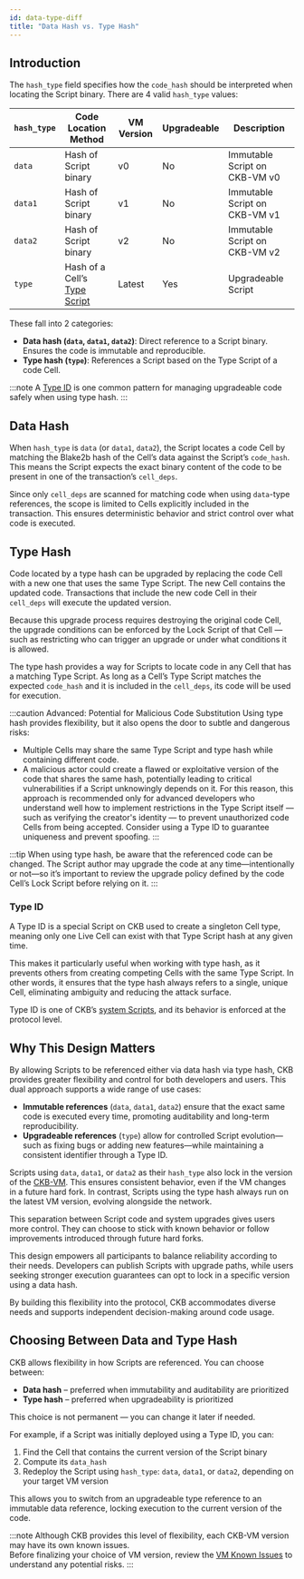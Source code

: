 ```yaml
---
id: data-type-diff
title: "Data Hash vs. Type Hash"
---
```


## Introduction

The `hash_type` field specifies how the `code_hash` should be interpreted when locating the Script binary. There are 4 valid `hash_type` values:

| `hash_type` | Code Location Method                                               | VM Version | Upgradeable | Description                   |
| ----------- | ------------------------------------------------------------------ | ---------- | ----------- | ----------------------------- |
| `data`      | Hash of Script binary                                              | v0         | No          | Immutable Script on CKB-VM v0 |
| `data1`     | Hash of Script binary                                              | v1         | No          | Immutable Script on CKB-VM v1 |
| `data2`     | Hash of Script binary                                              | v2         | No          | Immutable Script on CKB-VM v2 |
| `type`      | Hash of a Cell’s [Type Script](/docs/tech-explanation/type-script) | Latest     | Yes         | Upgradeable Script            |

These fall into 2 categories:

- **Data hash (`data`, `data1`, `data2`)**: Direct reference to a Script binary. Ensures the code is immutable and reproducible.
- **Type hash (`type`)**: References a Script based on the Type Script of a code Cell.

:::note
A [Type ID](#type-id) is one common pattern for managing upgradeable code safely when using type hash.
:::

## Data Hash

When `hash_type` is `data` (or `data1`, `data2`), the Script locates a code Cell by matching the Blake2b hash of the Cell’s data against the Script’s `code_hash`. This means the Script expects the exact binary content of the code to be present in one of the transaction’s `cell_deps`.

Since only `cell_deps` are scanned for matching code when using `data`-type references, the scope is limited to Cells explicitly included in the transaction. This ensures deterministic behavior and strict control over what code is executed.

## Type Hash

Code located by a type hash can be upgraded by replacing the code Cell with a new one that uses the same Type Script. The new Cell contains the updated code. Transactions that include the new code Cell in their `cell_deps` will execute the updated version.

Because this upgrade process requires destroying the original code Cell, the upgrade conditions can be enforced by the Lock Script of that Cell — such as restricting who can trigger an upgrade or under what conditions it is allowed.

The type hash provides a way for Scripts to locate code in any Cell that has a matching Type Script. As long as a Cell’s Type Script matches the expected `code_hash` and it is included in the `cell_deps`, its code will be used for execution.

:::caution Advanced: Potential for Malicious Code Substitution
Using type hash provides flexibility, but it also opens the door to subtle and dangerous risks:

- Multiple Cells may share the same Type Script and type hash while containing different code.
- A malicious actor could create a flawed or exploitative version of the code that shares the same hash, potentially leading to critical vulnerabilities if a Script unknowingly depends on it.
  For this reason, this approach is recommended only for advanced developers who understand well how to implement restrictions in the Type Script itself — such as verifying the creator's identity — to prevent unauthorized code Cells from being accepted. Consider using a Type ID to guarantee uniqueness and prevent spoofing.
  :::

:::tip
When using type hash, be aware that the referenced code can be changed. The Script author may upgrade the code at any time—intentionally or not—so it’s important to review the upgrade policy defined by the code Cell’s Lock Script before relying on it.
:::

### Type ID

A Type ID is a special Script on CKB used to create a singleton Cell type, meaning only one Live Cell can exist with that Type Script hash at any given time.

This makes it particularly useful when working with type hash, as it prevents others from creating competing Cells with the same Type Script. In other words, it ensures that the type hash always refers to a single, unique Cell, eliminating ambiguity and reducing the attack surface.

Type ID is one of CKB’s [system Scripts](https://github.com/nervosnetwork/rfcs/blob/master/rfcs/0024-ckb-genesis-script-list/0024-ckb-genesis-script-list.md#type-id), and its behavior is enforced at the protocol level.

## Why This Design Matters

By allowing Scripts to be referenced either via data hash via type hash, CKB provides greater flexibility and control for both developers and users. This dual approach supports a wide range of use cases:

- **Immutable references** (`data`, `data1`, `data2`) ensure that the exact same code is executed every time, promoting auditability and long-term reproducibility.
- **Upgradeable references** (`type`) allow for controlled Script evolution—such as fixing bugs or adding new features—while maintaining a consistent identifier through a Type ID.

Scripts using `data`, `data1`, or `data2` as their `hash_type` also lock in the version of the [CKB-VM](/docs/tech-explanation/ckb-vm). This ensures consistent behavior, even if the VM changes in a future hard fork. In contrast, Scripts using the type hash always run on the latest VM version, evolving alongside the network.

This separation between Script code and system upgrades gives users more control. They can choose to stick with known behavior or follow improvements introduced through future hard forks.

This design empowers all participants to balance reliability according to their needs. Developers can publish Scripts with upgrade paths, while users seeking stronger execution guarantees can opt to lock in a specific version using a data hash.

By building this flexibility into the protocol, CKB accommodates diverse needs and supports independent decision-making around code usage.

## Choosing Between Data and Type Hash

CKB allows flexibility in how Scripts are referenced. You can choose between:

- **Data hash** – preferred when immutability and auditability are prioritized
- **Type hash** – preferred when upgradeability is prioritized

This choice is not permanent — you can change it later if needed.

For example, if a Script was initially deployed using a Type ID, you can:

1. Find the Cell that contains the current version of the Script binary
2. Compute its `data_hash`
3. Redeploy the Script using `hash_type`: `data`, `data1`, or `data2`, depending on your target VM version

This allows you to switch from an upgradeable type reference to an immutable data reference, locking execution to the current version of the code.

:::note
Although CKB provides this level of flexibility, each CKB-VM version may have its own known issues.  
Before finalizing your choice of VM version, review the [VM Known Issues](/docs/script/vm-known-issues) to understand any potential risks.
:::
